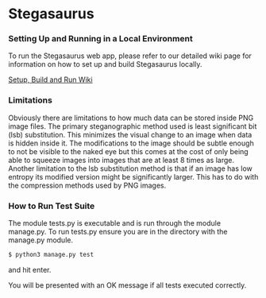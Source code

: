 # Stegasaurus #

### Setting Up and Running in a Local Environment
To run the Stegasaurus web app, please refer to our detailed wiki page for information on how to set up and build Stegasaurus locally.

[Setup, Build and Run Wiki](https://github.com/dfish13/stegasaurus/wiki/Setting-Up-and-Running-in-a-Local-Environment#windows)


### Limitations

Obviously there are limitations to how much data can be stored inside PNG image files.
The primary steganographic method used is least significant bit (lsb) substitution.
This minimizes the visual change to an image when data is hidden inside it.
The modifications to the image should be subtle enough to not be visible to the naked eye
but this comes at the cost of only being able to squeeze images into images that are
at least 8 times as large.
Another limitation to the lsb substitution method is that if an image has low entropy
its modified version might be significantly larger.
This has to do with the compression methods used by PNG images.

### How to Run Test Suite

The module tests.py is executable and is run through the module manage.py.
To run tests.py ensure you are in the directory with the manage.py module.
```sh
$ python3 manage.py test
```

and hit enter.

You will be presented with an OK message if all tests executed correctly.

